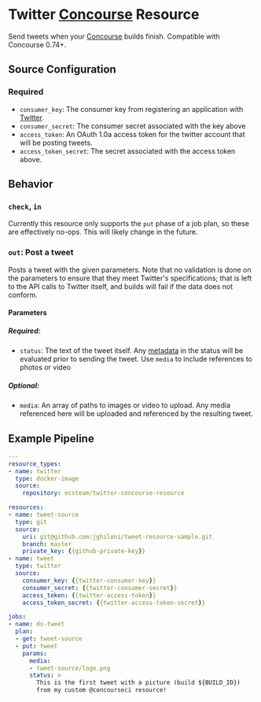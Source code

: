 # Twitter [Concourse](http://concourse.ci) Resource

Send tweets when your [Concourse](http://concourse.ci) builds finish. Compatible
with Concourse 0.74+.

## Source Configuration

### Required
* `consumer_key`: The consumer key from registering an application with
  [Twitter](https://apps.twitter.com).
* `consumer_secret`: The consumer secret associated with the key above
* `access_token`: An OAuth 1.0a access token for the twitter account that will
  be posting tweets.
* `access_token_secret`: The secret associated with the access token above.

## Behavior

### `check`, `in`

Currently this resource only supports the `put` phase of a job plan, so these
are effectively no-ops. This will likely change in the future.

### `out`: Post a tweet

Posts a tweet with the given parameters. Note that no validation is done on the
parameters to ensure that they meet Twitter's specifications; that is left to
the API calls to Twitter itself, and builds will fail if the data does not
conform.

#### Parameters

##### Required:
* `status`: The text of the tweet itself. Any
  [metadata](http://concourse.ci/implementing-resources.html#resource-metadata)
  in the status will be evaluated prior to sending the tweet. Use `media` to
  include references to photos or video

##### Optional:
* `media`: An array of paths to images or video to upload. Any media referenced
  here will be uploaded and referenced by the resulting tweet.

## Example Pipeline

```yml
---
resource_types:
- name: twitter
  type: docker-image
  source:
    repository: ecsteam/twitter-concourse-resource

resources:
- name: tweet-source
  type: git
  source:
    uri: git@github.com:jghiloni/tweet-resource-sample.git
    branch: master
    private_key: {{github-private-key}}
- name: tweet
  type: twitter
  source:
    consumer_key: {{twitter-consumer-key}}
    consumer_secret: {{twitter-consumer-secret}}
    access_token: {{twitter-access-token}}
    access_token_secret: {{twitter-access-token-secret}}

jobs:
- name: do-tweet
  plan:
  - get: tweet-source
  - put: tweet
    params:
      media:
      - tweet-source/logo.png
      status: >
        This is the first tweet with a picture (build ${BUILD_ID})
        from my custom @concourseci resource!
```
